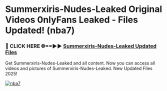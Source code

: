 # Summerxiris-Nudes-Leaked Original Videos 0nlyFans Leaked - Files Updated! (nba7)

<h3>🔴 CLICK HERE 🌐==►► <a href="https://tinyurl.com/4mcuefdz" rel="nofollow">Summerxiris-Nudes-Leaked Updated Files</a></h3>

Get Summerxiris-Nudes-Leaked and all content. Now you can access all videos and pictures of Summerxiris-Nudes-Leaked. New Updated Files 2025!

[![nba7](https://i.imgur.com/StAQSOY.gif)](https://tinyurl.com/4mcuefdz)

